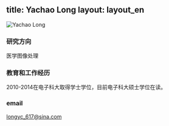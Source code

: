 title: Yachao Long
layout: layout_en
---
![Yachao Long](http://7xohr3.com1.z0.glb.clouddn.com/龙亚超.jpg)

### 研究方向
医学图像处理
### 教育和工作经历
2010-2014在电子科大取得学士学位，目前电子科大硕士学位在读。
### email
<longyc_617@sina.com>

